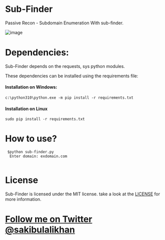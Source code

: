 # Sub-Finder
Passive Recon - Subdomain Enumeration With sub-finder.

![image](https://user-images.githubusercontent.com/75080608/158007978-4c326bb3-1155-4517-8414-0615664c886e.png)

# Dependencies:
Sub-Finder depends on the requests, sys python modules.

These dependencies can be installed using the requirements file:

#### Installation on Windows:
```
c:\python310\python.exe -m pip install -r requirements.txt
```

#### Installation on Linux
```
sudo pip install -r requirements.txt
```
# How to use?

```
 $python sub-finder.py
  Enter domain: exdomain.com
 
 ```

# License
Sub-Finder is licensed under the MIT license. take a look at the [LICENSE](https://github.com/sakibulalikhan/sub-finder/blob/main/LICENSE) for more information.

# [Follow me on Twitter](https://twitter.com/sakibulalikhan) [@sakibulalikhan](https://twitter.com/sakibulalikhan)
